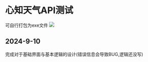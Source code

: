 # 心知天气API测试
可自行打包为exe文件
![](/imgs/2024-09-11/Ww59sQ18crEFJMSE.png)
## 2024-9-10  
完成对于基础界面与基本逻辑的设计(错误信息会导致BUG,逻辑还没写)
